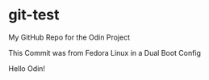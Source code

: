 # git-test

My GitHub Repo for the Odin Project

This Commit was from Fedora Linux in a Dual Boot Config

Hello Odin!